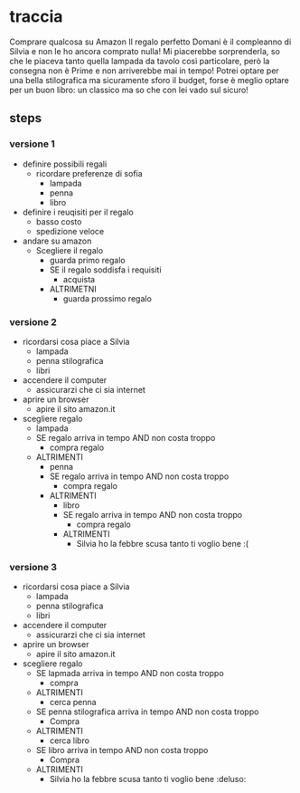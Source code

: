 # traccia
Comprare qualcosa su Amazon
Il regalo perfetto
Domani è il compleanno di Silvia e non le ho ancora comprato nulla! Mi piacerebbe sorprenderla, so che le piaceva tanto quella lampada da tavolo così particolare, però la consegna non è Prime e non arriverebbe mai in tempo! Potrei optare per una bella stilografica ma sicuramente sforo il budget, forse è meglio optare per un buon libro: un classico ma so che con lei vado sul sicuro!

## steps

### versione 1
- definire possibili regali
    - ricordare preferenze di sofia
        - lampada
        - penna
        - libro
- definire i reuqisiti per il regalo
    - basso costo
    - spedizione veloce
- andare su amazon
    - Scegliere il regalo
        - guarda primo regalo
        - SE il regalo soddisfa i requisiti
            - acquista
        - ALTRIMETNI
            - guarda prossimo regalo


### versione 2
- ricordarsi cosa piace a Silvia
    - lampada
    - penna stilografica
    - libri
- accendere il computer
    - assicurarzi che ci sia internet
- aprire un browser
    - apire il sito amazon.it
- scegliere regalo
    - lampada
    - SE regalo arriva in tempo AND non costa troppo
        - compra regalo
    - ALTRIMENTI
        - penna
        - SE regalo arriva in tempo AND non costa troppo
            - compra regalo
        - ALTRIMENTI
            - libro
            - SE regalo arriva in tempo AND non costa troppo
                - compra regalo
            - ALTRIMENTI
                - Silvia ho la febbre scusa tanto ti voglio bene :(
                  

### versione 3
- ricordarsi cosa piace a Silvia
    - lampada
    - penna stilografica
    - libri
- accendere il computer
    - assicurarzi che ci sia internet
- aprire un browser
    - apire il sito amazon.it
- scegliere regalo
    - SE lapmada arriva in tempo AND non costa troppo
        - compra
    - ALTRIMENTI
        - cerca penna
    - SE penna stilografica arriva in tempo AND non costa troppo
        - Compra
    - ALTRIMENTI
        - cerca libro
    - SE libro arriva in tempo AND non costa troppo
        - Compra
    - ALTRIMENTI
        - Silvia ho la febbre scusa tanto ti voglio bene :deluso: